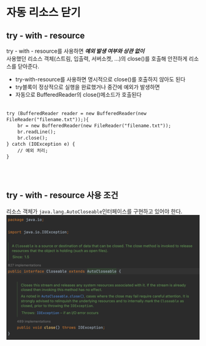 # 자동 리소스 닫기 #
## try - with - resource ##

try - with - resource를 사용하면 ***예외 발생 여부와 상관 없이*** <br>
사용했던 리소스 객체(스트림, 입출력, 서버소켓, ...)의 close()를 호출해 안전하게 리소스를 닫아준다. <br>
- try-with-resource를 사용하면 명시적으로 close()를 호출하지 않아도 된다
- try블록이 정상적으로 실행을 완료했거나 중간에 예외가 발생하면
- 자동으로 BufferedReader의 close()메소드가 호출된다
 <br><br>

```
try (BufferedReader reader = new BufferedReader(new FileReader("filename.txt"));){
    br = new BufferedReader(new FileReader("filename.txt"));
    br.readLine();
    br.close();
} catch (IOException e) {
    // 예외 처리;
}
```
 <br><br>

## try - with - resource 사용 조건 ##
리소스 객체가 ```java.lang.AutoCloseable```인터페이스를 구현하고 있어야 한다. <br>
<img src='AutoCloseableInterface.png'>